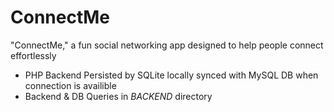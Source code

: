 # ConnectMe
"ConnectMe," a fun social networking app designed to help people connect  effortlessly

- PHP Backend Persisted by SQLite locally synced with MySQL DB when connection is availible
- Backend & DB Queries in *BACKEND* directory
